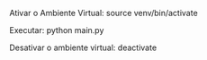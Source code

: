 Ativar o Ambiente Virtual:
source venv/bin/activate

Executar: 
python main.py

Desativar o ambiente virtual: 
deactivate




